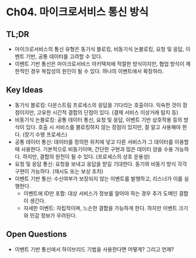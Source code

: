 # Ch04. 마이크로서비스 통신 방식

## TL;DR
- 마이크로서비스의 통신 유형은 동기식 블로킹, 비동기식 논블로킹, 요청 및 응답, 이벤트 기반, 공통 데이터를 고려할 수 있다.
- 이벤트 기반 통신은 마이크로서비스 아키텍처에 적절한 방식이지만, 협업 방식이 제한적인 경우 복잡성의 원인이 될 수 있다. 하나의 이벤트에서 확장하라.

## Key Ideas
- 동기식 블로킹: 다운스트림 프로세스의 응답을 기다리는 호출이다. 익숙한 것이 장점이지만, 고유한 시간적 결합의 단점이 있다. (결제 서비스 이상거래 탐지 등)
- 비동기식 논블로킹: 공통 데이터 통신, 요청 및 응답, 이벤트 기반 상호작용 등의 방식이 있다. 호출 시 서비스를 블로킹하지 않는 장점이 있지만, 잘 알고 사용해야 한다. (장기 수행 프로세스)
- 공통 데이터 통신: 데이터를 정의한 위치에 넣고 다른 서비스가 그 데이터를 이용할 때 사용한다. 기본적으로 비동기이며, 간단한 구현과 많은 데이터 양을 수용 가능하다. 하지만, 결합의 원천이 될 수 있다. (프로세스의 상호 운용성)
- 요청 및 응답 통신: 요청을 보내고 응답을 받길 기대한다. 동기와 비동기 방식 각각 구현이 가능하다. (재시도 또는 보상 조치)
- 이벤트 기반 통신: 수신여부가 보장되지 않는 이벤트를 발행하고, 리스너가 이를 실행한다.
  - 이벤트에 ID만 포함: 대상 서비스가 정보를 알아야 하는 경우 추가 도메인 결합이 생긴다.
  - 자세한 이벤트: 자립적이며, 느슨한 결합을 가능하게 한다. 하지만 이벤트 크기와 민감 정보가 우려된다.

## Open Questions
- 이벤트 기반 통신에서 하이브리드 기법을 사용한다면 어떻게? 그리고 언제?